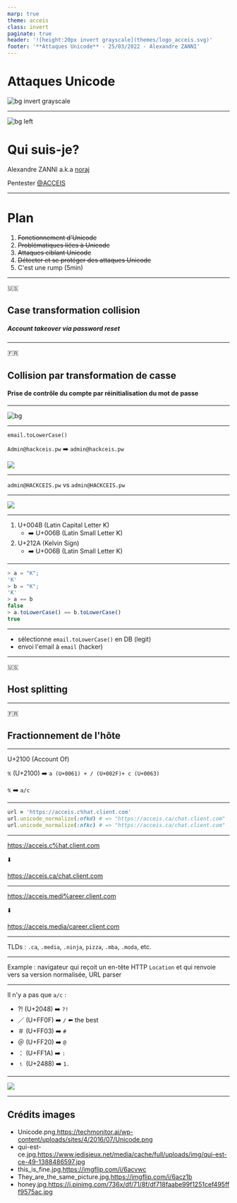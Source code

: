 ```yaml
---
marp: true
theme: acceis
class: invert
paginate: true
header: '![height:20px invert grayscale](themes/logo_acceis.svg)'
footer: '**Attaques Unicode** - 25/03/2022 - Alexandre ZANNI'
---
```


# Attaques Unicode

![bg invert grayscale](assets/Unicode.png)

---

![bg left](assets/qui-est-ce.jpg.jpg)

# Qui suis-je?

Alexandre ZANNI a.k.a [noraj](https://pwn.by/)

Pentester [@ACCEIS](https://www.acceis.fr/)

---

# Plan

1. ~~Fonctionnement d'Unicode~~
2. ~~Problématiques liées à Unicode~~
3. ~~Attaques ciblant Unicode~~
4. ~~Détecter et se protéger des attaques Unicode~~
5. C'est une rump (5min)

---

🇺🇸

## Case transformation collision

##### Account takeover via password reset

---

🇫🇷

## Collision par transformation de casse

#### Prise de contrôle du compte par réinitialisation du mot de passe

---

![bg](assets/example1.png)

---

`email.toLowerCase()`

`Admin@hackceis.pw` ➡️ `admin@hackceis.pw`

![](assets/this_is_fine.jpg)

---

`admin@HACKCEIS.pw` vs `admin@HACKCEIS.pw`

---

![](assets/They_are_the_same_picture.jpg)

---

1. U+004B (Latin Capital Letter K)
    - ➡️ U+006B (Latin Small Letter K)
2. U+212A (Kelvin Sign)
    - ➡️ U+006B (Latin Small Letter K)

---

```js
> a = "K";
'K'
> b = "K";
'K'
> a == b
false
> a.toLowerCase() == b.toLowerCase()
true
```

---

- sélectionne `email.toLowerCase()` en DB (legit)
- envoi l'email à `email` (hacker)

---

🇺🇸

## Host splitting

---

🇫🇷

## Fractionnement de l'hôte

---

U+2100 (Account Of)

`℀` (U+2100) ➡️ `a (U+0061) + / (U+002F)+ c (U+0063)`

`℀` ➡️ `a/c`

---

```ruby
url = 'https://acceis.c℀hat.client.com'
url.unicode_normalize(:nfkd) # => "https://acceis.ca/chat.client.com"
url.unicode_normalize(:nfkc) # => "https://acceis.ca/chat.client.com"
```

---

https://acceis.c℀hat.client.com

⬇️

https://acceis.ca/chat.client.com

---

https://acceis.medi℀areer.client.com

⬇️

https://acceis.media/career.client.com

---

TLDs : `.ca`, `.media`, `.ninja`, `pizza`, `.mba`, `.moda`, etc.

---

Example : navigateur qui reçoit un en-tête HTTP `Location` et qui renvoie vers sa version normalisée, URL parser

---

Il n'y a pas que `a/c` :

- ⁈ (U+2048) ➡️ `?!`
- ／ (U+FF0F) ➡️ `/` ⬅️ the best
- ＃ (U+FF03) ➡️ `#`
- ＠ (U+FF20) ➡️ `@`
- ： (U+FF1A) ➡️ `:`
- ⒈ (U+2488) ➡️ `1.`

---

![](assets/honey.jpg)

---

## Crédits images

- Unicode.png,https://techmonitor.ai/wp-content/uploads/sites/4/2016/07/Unicode.png
- qui-est-ce.jpg,https://www.jedisjeux.net/media/cache/full/uploads/img/qui-est-ce-49-1388486597.jpg
- this_is_fine.jpg,https://imgflip.com/i/6acvwc
- They_are_the_same_picture.jpg,https://imgflip.com/i/6acz1b
- honey.jpg,https://i.pinimg.com/736x/df/71/8f/df718faabe99f1251cef495fff9575ac.jpg
